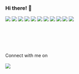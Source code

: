### Hi there! 👋

![](https://img.shields.io/badge/React-informational?style=flat&logo=Skills&logoColor=white&color=red)
![](https://img.shields.io/badge/Angular-informational?style=flat&logo=Skills&logoColor=white&color=red)
![](https://img.shields.io/badge/Express-informational?style=flat&logo=Skills&logoColor=white&color=red)
![](https://img.shields.io/badge/Node-informational?style=flat&logo=Skills&logoColor=white&color=red)
![](https://img.shields.io/badge/MongoDB-informational?style=flat&logo=Skills&logoColor=white&color=red)
![](https://img.shields.io/badge/Firebase-informational?style=flat&logo=Skills&logoColor=white&color=blue)
![](https://img.shields.io/badge/Android-informational?style=flat&logo=Skills&logoColor=white&color=brightgreen)
![](https://img.shields.io/badge/iOS-informational?style=flat&logo=Skills&logoColor=white&color=brightgreen)
![](https://img.shields.io/badge/AWS-informational?style=flat&logo=Skills&logoColor=white&color=yellowgreen)
![](https://img.shields.io/badge/Python-informational?style=flat&logo=Skills&logoColor=white&color=orange)
![](https://img.shields.io/badge/MachineLearning-informational?style=flat&logo=Skills&logoColor=white&color=orange)

<br>
<br>
<br>
<br>

<p>Connect with me on 
<br>
<br>
<a target="_blank" href="https://www.linkedin.com/in/shubhtr/"><img src="https://img.shields.io/badge/-LinkedIn-0077B5?style=for-the-badge&logo=Linkedin&logoColor=white"></img></a>
&emsp;

<!--
**shubhtr/shubhtr** is a ✨ _special_ ✨ repository because its `README.md` (this file) appears on your GitHub profile.

Here are some ideas to get you started:

- 🔭 I’m currently working on ...
- 🌱 I’m currently learning ...
- 👯 I’m looking to collaborate on ...
- 🤔 I’m looking for help with ...
- 💬 Ask me about ...
- 📫 How to reach me: ...
- 😄 Pronouns: ...
- ⚡ Fun fact: ...
-->
